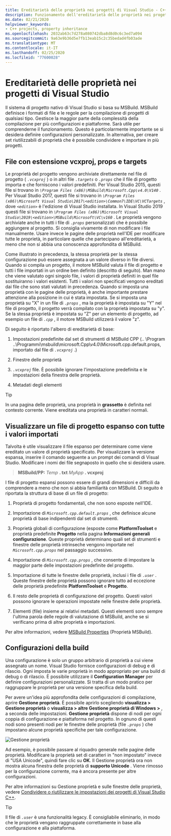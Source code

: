 ```yaml
---
title: Ereditarietà delle proprietà nei progetti di Visual Studio - C++
description: Funzionamento dell'ereditarietà delle proprietà nei progetti di Visual Studio C++ nativi (MSBuild).
ms.date: 02/21/2020
helpviewer_keywords:
- C++ projects, property inheritance
ms.openlocfilehash: 2032ab63c7d278a080742dba8d8d0c6c3ed7a094
ms.sourcegitcommit: 9a63e9b36d5e7fb13eab15c2c35bedad4fb03ade
ms.translationtype: MT
ms.contentlocale: it-IT
ms.lasthandoff: 02/25/2020
ms.locfileid: "77600028"
---
```

# <a name="property-inheritance-in-visual-studio-projects"></a>Ereditarietà delle proprietà nei progetti di Visual Studio

Il sistema di progetto nativo di Visual Studio si basa su MSBuild. MSBuild definisce i formati di file e le regole per la compilazione di progetti di qualsiasi tipo. Gestisce la maggior parte della complessità della compilazione per più configurazioni e piattaforme. Sarà utile per comprenderne il funzionamento. Questo è particolarmente importante se si desidera definire configurazioni personalizzate. In alternativa, per creare set riutilizzabili di proprietà che è possibile condividere e importare in più progetti.

## <a name="the-vcxproj-file-props-files-and-targets-files"></a>File con estensione vcxproj, props e targets

Le proprietà del progetto vengono archiviate direttamente nel file di progetto ( *`.vcxproj`* ) o in altri file *`.targets`* o *`.props`* che il file di progetto importa e che forniscono i valori predefiniti. Per Visual Studio 2015, questi file si trovano in *`\Program Files (x86)\MSBuild\Microsoft.Cpp\v4.0\V140`* . Per Visual Studio 2017, questi file si trovano in *`\Program Files (x86)\Microsoft Visual Studio\2017\<edition>\Common7\IDE\VC\VCTargets`* , dove *`<edition>`* è l'edizione di Visual Studio installata. In Visual Studio 2019 questi file si trovano in *`\Program Files (x86)\Microsoft Visual Studio\2019\<edition>\MSBuild\Microsoft\VC\v160`* . Le proprietà vengono archiviate anche in tutti i file di *`.props`* personalizzati che è possibile aggiungere al progetto. Si consiglia vivamente di non modificare i file manualmente. Usare invece le pagine delle proprietà nell'IDE per modificare tutte le proprietà, in particolare quelle che partecipano all'ereditarietà, a meno che non si abbia una conoscenza approfondita di MSBuild.

Come illustrato in precedenza, la stessa proprietà per la stessa configurazione può essere assegnata a un valore diverso in file diversi. Quando si compila un progetto, il motore MSBuild valuta il file di progetto e tutti i file importati in un ordine ben definito (descritto di seguito). Man mano che viene valutato ogni singolo file, i valori di proprietà definiti in quel file sostituiranno i valori esistenti. Tutti i valori non specificati vengono ereditati dai file che sono stati valutati in precedenza. Quando si imposta una proprietà con le pagine delle proprietà, è anche importante prestare attenzione alla posizione in cui è stata impostata. Se si imposta una proprietà su "X" in un file di *`.props`* , ma la proprietà è impostata su "Y" nel file di progetto, il progetto verrà compilato con la proprietà impostata su "y". Se la stessa proprietà è impostata su "Z" per un elemento di progetto, ad esempio un file di *`.cpp`* , il motore MSBuild utilizzerà il valore "z".

Di seguito è riportato l'albero di ereditarietà di base:

1. Impostazioni predefinite dal set di strumenti di MSBuild CPP (.. \Program ..\Programmi\msbuild\microsoft.Cpp\v4.0\Microsoft.cpp.default.props, importato dal file di *`.vcxproj`* .)

1. Finestre delle proprietà

1. *`.vcxproj`* file. È possibile ignorare l'impostazione predefinita e le impostazioni della finestra delle proprietà.

1. Metadati degli elementi

> [!TIP]
> In una pagina delle proprietà, una proprietà in **grassetto** è definita nel contesto corrente. Viene ereditata una proprietà in caratteri normali.

## <a name="view-an-expanded-project-file-with-all-imported-values"></a>Visualizzare un file di progetto espanso con tutte i valori importati

Talvolta è utile visualizzare il file espanso per determinare come viene ereditato un valore di proprietà specificato. Per visualizzare la versione espansa, inserire il comando seguente a un prompt dei comandi di Visual Studio. Modificare i nomi dei file segnaposto in quello che si desidera usare.

> **MSBuild/PP:** _Temp_ **. txt** _MyApp_ **. vcxproj**

I file di progetto espansi possono essere di grandi dimensioni e difficili da comprendere a meno che non si abbia familiarità con MSBuild. Di seguito è riportata la struttura di base di un file di progetto:

1. Proprietà di progetto fondamentali, che non sono esposte nell'IDE.

1. Importazione di *`Microsoft.cpp.default.props`* , che definisce alcune proprietà di base indipendenti dal set di strumenti.

1. Proprietà globali di configurazione (esposte come **PlatformToolset** e proprietà predefinite **Progetto** nella pagina **Informazioni generali configurazione**. Queste proprietà determinano quali set di strumenti e finestre delle proprietà intrinseche vengono importate nel *`Microsoft.cpp.props`* nel passaggio successivo.

1. Importazione di *`Microsoft.cpp.props`* , che consente di impostare la maggior parte delle impostazioni predefinite del progetto.

1. Importazione di tutte le finestre delle proprietà, inclusi i file di *`.user`* . Queste finestre delle proprietà possono ignorare tutto ad eccezione delle proprietà predefinite **PlatformToolset** e **Progetto**.

1. Il resto delle proprietà di configurazione del progetto. Questi valori possono ignorare le operazioni impostate nelle finestre delle proprietà.

1. Elementi (file) insieme ai relativi metadati. Questi elementi sono sempre l'ultima parola delle regole di valutazione di MSBuild, anche se si verificano prima di altre proprietà e importazioni.

Per altre informazioni, vedere [MSBuild Properties](/visualstudio/msbuild/msbuild-properties) (Proprietà MSBuild).

## <a name="build-configurations"></a>Configurazioni della build

Una configurazione è solo un gruppo arbitrario di proprietà a cui viene assegnato un nome. Visual Studio fornisce configurazioni di debug e di rilascio. Ogni imposta le varie proprietà in modo appropriato per una build di debug o di rilascio. È possibile utilizzare il **Configuration Manager** per definire configurazioni personalizzate. Si tratta di un modo pratico per raggruppare le proprietà per una versione specifica della build.

Per avere un'idea più approfondita delle configurazioni di compilazione, aprire **Gestione proprietà**. È possibile aprirlo scegliendo **visualizza > Gestione proprietà** o **visualizza > altre Gestione proprietà di Windows >** , a seconda delle impostazioni. **Gestione proprietà** dispone di nodi per ogni coppia di configurazione e piattaforma nel progetto. In ognuno di questi nodi sono presenti nodi per le finestre delle proprietà (file *`.props`* ) che impostano alcune proprietà specifiche per tale configurazione.

![Gestione proprietà](media/property-manager.png "Gestione proprietà")

Ad esempio, è possibile passare al riquadro generale nelle pagine delle proprietà. Modificare la proprietà set di caratteri in "non impostato" invece di "USA Unicode", quindi fare clic su **OK**. Il Gestione proprietà ora non mostra alcuna finestra delle proprietà di **supporto Unicode** . Viene rimosso per la configurazione corrente, ma è ancora presente per altre configurazioni.

Per altre informazioni su Gestione proprietà e sulle finestre delle proprietà, vedere [Condividere o riutilizzare le impostazioni dei progetti di Visual Studio C++](create-reusable-property-configurations.md).

> [!TIP]
> Il file di *`.user`* è una funzionalità legacy. È consigliabile eliminarlo, in modo che le proprietà vengano raggruppate correttamente in base alla configurazione e alla piattaforma.
